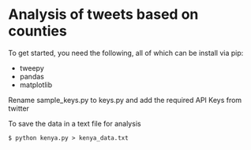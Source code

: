 # Analysis of tweets based on counties

To get started, you need the following, all of which can be install via pip:
<ul>
	<li>tweepy</li>
	<li>pandas</li>
	<li>matplotlib</li>
</ul>

Rename sample_keys.py to keys.py and add the required API Keys from twitter

To save the data in a text file for analysis

	$ python kenya.py > kenya_data.txt
